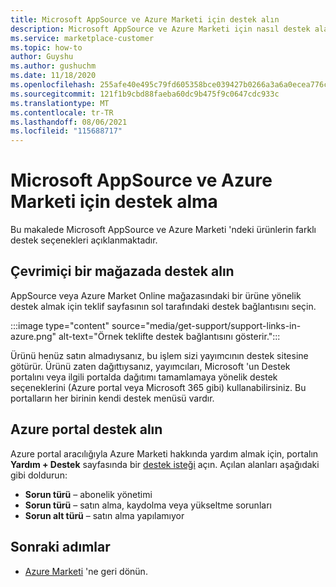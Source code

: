 ```yaml
---
title: Microsoft AppSource ve Azure Marketi için destek alın
description: Microsoft AppSource ve Azure Marketi için nasıl destek alabileceğinizi öğrenin.
ms.service: marketplace-customer
ms.topic: how-to
author: Guyshu
ms.author: gushuchm
ms.date: 11/18/2020
ms.openlocfilehash: 255afe40e495c79fd605358bce039427b0266a3a6a0ecea776cef8734709097b
ms.sourcegitcommit: 121f1b9cbd88faeba60dc9b475f9c0647cdc933c
ms.translationtype: MT
ms.contentlocale: tr-TR
ms.lasthandoff: 08/06/2021
ms.locfileid: "115688717"
---
```

# <a name="how-to-get-support-for-microsoft-appsource-and-azure-marketplace"></a>Microsoft AppSource ve Azure Marketi için destek alma

Bu makalede Microsoft AppSource ve Azure Marketi 'ndeki ürünlerin farklı destek seçenekleri açıklanmaktadır. 

## <a name="get-support-in-an-online-store"></a>Çevrimiçi bir mağazada destek alın

AppSource veya Azure Market Online mağazasındaki bir ürüne yönelik destek almak için teklif sayfasının sol tarafındaki destek bağlantısını seçin. 

:::image type="content" source="media/get-support/support-links-in-azure.png" alt-text="Örnek teklifte destek bağlantısını gösterir.":::

Ürünü henüz satın almadıysanız, bu işlem sizi yayımcının destek sitesine götürür. Ürünü zaten dağıttıysanız, yayımcıları, Microsoft 'un Destek portalını veya ilgili portalda dağıtımı tamamlamaya yönelik destek seçeneklerini (Azure portal veya Microsoft 365 gibi) kullanabilirsiniz. Bu portalların her birinin kendi destek menüsü vardır.

## <a name="get-support-from-the-azure-portal"></a>Azure portal destek alın

Azure portal aracılığıyla Azure Marketi hakkında yardım almak için, portalın **Yardım + Destek** sayfasında bir [destek isteği](https://portal.azure.com/#blade/Microsoft_Azure_Support/HelpAndSupportBlade/newsupportrequest) açın. Açılan alanları aşağıdaki gibi doldurun:

- **Sorun türü** – abonelik yönetimi
- **Sorun türü** – satın alma, kaydolma veya yükseltme sorunları
- **Sorun alt türü** – satın alma yapılamıyor

## <a name="next-steps"></a>Sonraki adımlar

- [Azure Marketi](azure-marketplace-overview.md) 'ne geri dönün.
